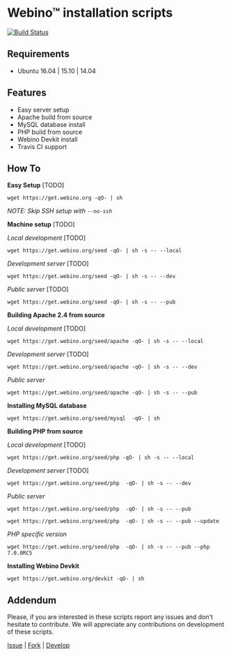 # Webino™ installation scripts

[![Build Status](https://travis-ci.org/webino/get.webino.org.svg?branch=develop)](https://travis-ci.org/webino/get.webino.org) 


## Requirements

- Ubuntu 
  16.04 | 15.10 | 14.04


## Features

- Easy server setup
- Apache build from source
- MySQL database install
- PHP build from source
- Webino Devkit install
- Travis CI support


## How To

**Easy Setup** [TODO]

`wget https://get.webino.org -qO- | sh`

*NOTE: Skip SSH setup with `--no-ssh`*

**Machine setup** [TODO]

*Local development* [TODO]

`wget https://get.webino.org/seed -qO- | sh -s -- --local`

*Development server* [TODO]

`wget https://get.webino.org/seed -qO- | sh -s -- --dev`

*Public server* [TODO]

`wget https://get.webino.org/seed -qO- | sh -s -- --pub`


**Building Apache 2.4 from source**

*Local development* [TODO]

`wget https://get.webino.org/seed/apache -qO- | sh -s -- --local`

*Development server* [TODO]

`wget https://get.webino.org/seed/apache -qO- | sh -s -- --dev`

*Public server*

`wget https://get.webino.org/seed/apache -qO- | sh -s -- --pub`


**Installing MySQL database**

`wget https://get.webino.org/seed/mysql  -qO- | sh`


**Building PHP from source**

*Local development* [TODO]

`wget https://get.webino.org/seed/php -qO- | sh -s -- --local`

*Development server* [TODO]

`wget https://get.webino.org/seed/php  -qO- | sh -s -- --dev`

*Public server*

`wget https://get.webino.org/seed/php  -qO- | sh -s -- --pub`

`wget https://get.webino.org/seed/php  -qO- | sh -s -- --pub --update`

*PHP specific version*

`wget https://get.webino.org/seed/php  -qO- | sh -s -- --pub --php 7.0.0RC5`


**Installing Webino Devkit**

`wget https://get.webino.org/devkit -qO- | sh`


## Addendum

Please, if you are interested in these scripts report any issues and don't hesitate to contribute.
We will appreciate any contributions on development of these scripts.

[Issue](https://github.com/webino/get.webino.org/issues) | [Fork](https://github.com/webino/get.webino.org) | [Develop](https://github.com/webino/Webino/wiki)

